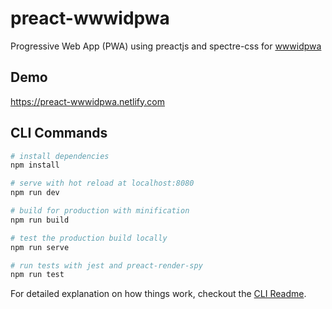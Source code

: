 # preact-wwwidpwa

Progressive Web App (PWA) using preactjs and spectre-css for [wwwidpwa](https://t.me/wwwid_pwa)

## Demo

https://preact-wwwidpwa.netlify.com

## CLI Commands

```bash
# install dependencies
npm install

# serve with hot reload at localhost:8080
npm run dev

# build for production with minification
npm run build

# test the production build locally
npm run serve

# run tests with jest and preact-render-spy
npm run test
```

For detailed explanation on how things work, checkout the [CLI Readme](https://github.com/developit/preact-cli/blob/master/README.md).

